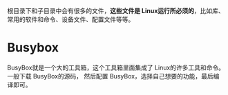 根目录下和子目录中会有很多的文件，**这些文件是 Linux运行所必须的**，比如库、常用的软件和命令、设备文件、配置文件等等。

# Busybox
BusyBox就是一个大的工具箱，这个工具箱里面集成了 Linux的许多工具和命令。一般下载 BusyBox的源码，
然后配置 BusyBox，选择自己想要的功能，最后编译即可。


